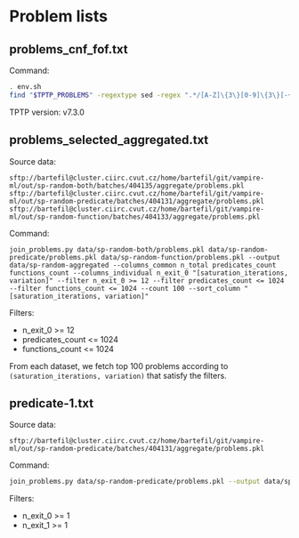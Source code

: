 # Problem lists

## problems_cnf_fof.txt

Command:

```bash
. env.sh
find "$TPTP_PROBLEMS" -regextype sed -regex ".*/[A-Z]\{3\}[0-9]\{3\}[-+][1-9][0-9]*\(\.[0-9]\{3\}\)*\.p" -exec realpath --relative-to "$TPTP_PROBLEMS" {} + | sort > problems_cnf_fof.txt
```

TPTP version: v7.3.0

## problems_selected_aggregated.txt

Source data:

```
sftp://bartefil@cluster.ciirc.cvut.cz/home/bartefil/git/vampire-ml/out/sp-random-both/batches/404135/aggregate/problems.pkl
sftp://bartefil@cluster.ciirc.cvut.cz/home/bartefil/git/vampire-ml/out/sp-random-predicate/batches/404131/aggregate/problems.pkl
sftp://bartefil@cluster.ciirc.cvut.cz/home/bartefil/git/vampire-ml/out/sp-random-function/batches/404133/aggregate/problems.pkl
```

Command:

```
join_problems.py data/sp-random-both/problems.pkl data/sp-random-predicate/problems.pkl data/sp-random-function/problems.pkl --output data/sp-random-aggregated --columns_common n_total predicates_count functions_count --columns_individual n_exit_0 "[saturation_iterations, variation]" --filter n_exit_0 >= 12 --filter predicates_count <= 1024 --filter functions_count <= 1024 --count 100 --sort_column "[saturation_iterations, variation]"
```

Filters:

- n_exit_0 >= 12
- predicates_count <= 1024
- functions_count <= 1024

From each dataset,
we fetch top 100 problems
according to `(saturation_iterations, variation)`
that satisfy the filters.

## predicate-1.txt

Source data:

```
sftp://bartefil@cluster.ciirc.cvut.cz/home/bartefil/git/vampire-ml/out/sp-random-predicate/batches/404131/aggregate/problems.pkl
```

Command:

```bash
join_problems.py data/sp-random-predicate/problems.pkl --output data/sp-random-predicate-train --columns_common n_total predicates_count functions_count --columns_individual n_exit_0 n_exit_1 "[saturation_iterations, variation]" --filter n_exit_0 >= 1 --filter n_exit_1 >= 1
```

Filters:

- n_exit_0 >= 1
- n_exit_1 >= 1
